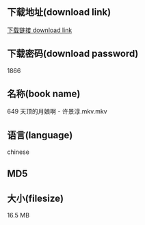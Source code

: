 ## 下载地址(download link)
[下载链接 download link](https://tutu365.netlify.app/?s=649+%E5%A4%A9%E9%A1%B6%E7%9A%84%E6%9C%88%E5%A8%98%E5%95%8A+-+%E8%AE%B8%E6%99%AF%E6%B7%B3.mkv)

## 下载密码(download password)
1866

## 名称(book name)
649 天顶的月娘啊 - 许景淳.mkv.mkv

## 语言(language)
chinese

## MD5


## 大小(filesize)
16.5 MB
